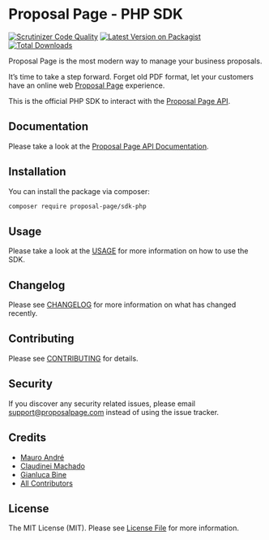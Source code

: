 # Proposal Page - PHP SDK

[![Scrutinizer Code Quality](https://scrutinizer-ci.com/g/proposal-page/sdk-php/badges/quality-score.png?b=master)](https://scrutinizer-ci.com/g/proposal-page/sdk-php/?branch=master)
[![Latest Version on Packagist](https://img.shields.io/packagist/v/proposal-page/sdk-php.svg?style=flat-square)](https://packagist.org/packages/proposal-page/sdk-php)
[![Total Downloads](https://img.shields.io/packagist/dt/proposal-page/sdk-php.svg?style=flat-square)](https://packagist.org/packages/proposal-page/sdk-php)

Proposal Page is the most modern way to manage your business proposals.

It’s time to take a step forward. Forget old PDF format, let your customers have an online web [Proposal Page][@proposal-page] experience.

This is the official PHP SDK to interact with the [Proposal Page API][@proposal-page-api].

## Documentation

Please take a look at the [Proposal Page API Documentation][@proposal-page-api].

## Installation

You can install the package via composer:

```bash
composer require proposal-page/sdk-php
```

## Usage
Please take a look at the [USAGE](USAGE.md) for more information on how to use the SDK.

## Changelog

Please see [CHANGELOG](CHANGELOG.md) for more information on what has changed recently.

## Contributing

Please see [CONTRIBUTING](CONTRIBUTING.md) for details.

## Security

If you discover any security related issues, please email support@proposalpage.com instead of using the issue tracker.

## Credits

- [Mauro André](https://github.com/mauroandre)
- [Claudinei Machado](https://github.com/cjchamado)
- [Gianluca Bine](https://github.com/Pr3d4dor)
- [All Contributors][@contributors]

## License

The MIT License (MIT). Please see [License File](LICENSE.md) for more information.

[@proposal-page]: https://proposalpage.com
[@proposal-page-api]: https://proposal-page.github.io/api-docs/
[@contributors]: https://github.com/proposal-page/sdk-php/graphs/contributors
